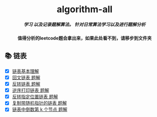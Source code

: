 <div align = "center"><h1>algorithm-all</h1></div>
<div align = "center"><h5>学习 以及记录题解算法。 针对日常算法学习以及进行题解分析</h5></div>
<div align = "center"><h4>值得分析的leetcode题会拿出来，如果此处看不到，请移步到文件夹</h4></div>

## 📚 链表

- [x] [链表基本理解](https://a572251465.github.io/blogs/algorithm/linkedList.html)
- [x] [回文链表 题解](https://github.com/a572251465/algorithm-all/tree/main/%E9%93%BE%E8%A1%A8/%E9%9D%A2%E8%AF%95%E9%A2%98%2002.06.%20%E5%9B%9E%E6%96%87%E9%93%BE%E8%A1%A8)
- [x] [反转链表 题解](https://github.com/a572251465/algorithm-all/tree/main/%E9%93%BE%E8%A1%A8/206.%20%E5%8F%8D%E8%BD%AC%E9%93%BE%E8%A1%A8)
- [x] [逆序打印链表 题解](https://github.com/a572251465/algorithm-all/tree/main/%E9%93%BE%E8%A1%A8/%E5%89%91%E6%8C%87%20Offer%2006.%20%E4%BB%8E%E5%B0%BE%E5%88%B0%E5%A4%B4%E6%89%93%E5%8D%B0%E9%93%BE%E8%A1%A8)
- [x] [反转指定位置链表 题解](https://github.com/a572251465/algorithm-all/tree/main/%E9%93%BE%E8%A1%A8/92.%20%E5%8F%8D%E8%BD%AC%E9%93%BE%E8%A1%A8%20II)
- [x] [复制带随机指针的链表 题解](https://github.com/a572251465/algorithm-all/tree/main/%E9%93%BE%E8%A1%A8/138.%20%E5%A4%8D%E5%88%B6%E5%B8%A6%E9%9A%8F%E6%9C%BA%E6%8C%87%E9%92%88%E7%9A%84%E9%93%BE%E8%A1%A8)
- [x] [链表中倒数第 k 个节点 题解](https://github.com/a572251465/algorithm-all/tree/main/%E9%93%BE%E8%A1%A8/%E5%89%91%E6%8C%87%20Offer%2022.%20%E9%93%BE%E8%A1%A8%E4%B8%AD%E5%80%92%E6%95%B0%E7%AC%ACk%E4%B8%AA%E8%8A%82%E7%82%B9)
